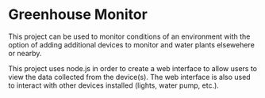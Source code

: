 Greenhouse Monitor
=========
This project can be used to monitor conditions of an environment with the option of adding additional devices to monitor and water plants elsewehere or nearby.

This project uses node.js in order to create a web interface to allow users to view the data collected from the device(s). The web interface is also used to interact with other devices installed (lights, water pump, etc.).
